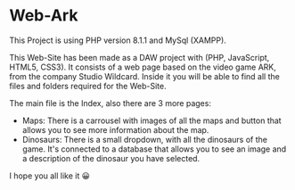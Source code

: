 # Web-Ark

This Project is using PHP version 8.1.1 and MySql (XAMPP).

This Web-Site has been made as a DAW project with (PHP, JavaScript, HTML5, CSS3).
It consists of a web page based on the video game ARK, from the company Studio Wildcard.
Inside it you will be able to find all the files and folders required for the Web-Site.

The main file is the Index, also there are 3 more pages:
  - Maps: There is a carrousel with images of all the maps and button that allows you to see more information about the map.
  - Dinosaurs: There is a small dropdown, with all the dinosaurs of the game. It's connected to a database that allows you to see an image and a description of the dinosaur you have selected.
  
I hope you all like it 😀
